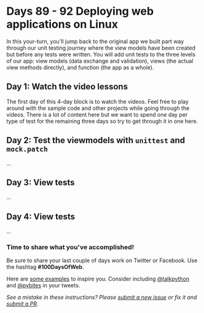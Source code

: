 # Days 89 - 92 Deploying web applications on Linux

In this your-turn, you'll jump back to the original app we built part way through our unit testing journey where the view models have been created but before any tests were written. You will add unit tests to the three levels of our app: view models (data exchange and validation), views (the actual view methods directly), and function (the app as a whole).

## Day 1: Watch the video lessons

The first day of this 4-day block is to watch the videos. Feel free to play around with the sample code and other projects while going through the videos. There is a lot of content here but we want to spend one day per type of test for the remaining three days so try to get through it in one here.

## Day 2: Test the viewmodels with `unittest` and `mock.patch` 

...

## Day 3: View tests

...

## Day 4: View tests

...

### Time to share what you've accomplished!

Be sure to share your last couple of days work on Twitter or Facebook. Use the hashtag **#100DaysOfWeb**. 

Here are [some examples](https://twitter.com/search?q=%23100DaysOfCode) to inspire you. Consider including [@talkpython](https://twitter.com/talkpython) and [@pybites](https://twitter.com/pybites) in your tweets.

*See a mistake in these instructions? Please [submit a new issue](https://github.com/talkpython/100daysofweb-with-python-course/issues) or fix it and [submit a PR](https://github.com/talkpython/100daysofweb-with-python-course/pulls).*


